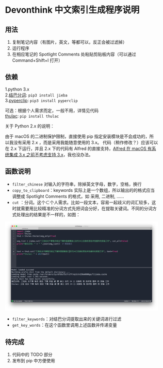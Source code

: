 # Devonthink 中文索引生成程序说明

## 用法

1. 复制笔记内容（有图片，英文，等都可以，反正会被过滤掉）
2. 运行程序
3. 在相应笔记的 Spotlight Comments 处粘贴剪贴板内容（可以通过 Command+Shift+I 打开）

## 依赖

1.python 3.x<br>
2.[结巴分词](https://github.com/fxsjy/jieba): `pip3 install jieba` <br>
3.[pyperclip](https://github.com/asweigart/pyperclip): `pip3 install pyperclip`<br>

可选：根据个人需求而定，一般不用，详情见代码<br>
[thulac](https://github.com/thunlp/THULAC-Python): `pip install thulac`

关于 Python 2.x 的说明：

由于 macOS 的二进制保护限制，直接使用 pip 指定安装模块是不会成功的，所以我没有采用 2.x ，而是采用我能随意使用的 3.x。
代码（稍作修改？）应该可以在 2.x 下运行，并且 2.x 下的代码有 Alfred 的直接支持，[Alfred 在 macOS 有系统集成 3.x 之前不考虑支持 3.x](http://alfredworkflow.readthedocs.io/en/latest/supported-versions.html#why-no-python-3-support)，我也没办法。

## 函数说明

- `filter_chinese` 对输入的字符串，除掉英文字母，数字，空格，换行
- `copy_to_clipboard`：keywords 实际上是一个数组，所以输出的的格式应当调整成 Spotlight Comments 的格式，如 采用, 二进制, ......
- `cut` ：分词。这个⊂个人需求。比如一段文本，容易一起歧义的词汇较多，这时就需要用比较精准的分词方式先把词会分好，在提取关键词。不同的分词方式处理出的结果是不一样的，如图：

![](/jieba%20vs%20thulac.jpg)

- `filter_keywords`：对结巴分词提取出来的关键词进行过滤
- `get_key_words`：在这个函数里调用上述函数并传递变量

## 待完成

1. 代码中的 TODO 部分
2. 发布到 pip 中方便使用
